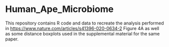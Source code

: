 # Human_Ape_Microbiome

This repository contains R code and data to recreate the analysis performed in https://www.nature.com/articles/s41396-020-0634-2 Figure 4A as well as some distance boxplots used in the supplemental material for the same paper.
